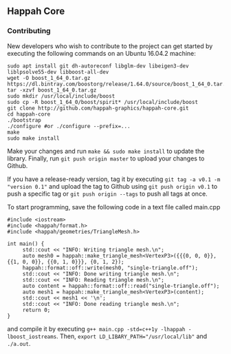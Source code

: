 ## Happah Core

### Contributing

New developers who wish to contribute to the project can get started by executing the following commands on an Ubuntu 16.04.2 machine:

```
sudo apt install git dh-autoreconf libglm-dev libeigen3-dev liblpsolve55-dev libboost-all-dev
wget -O boost_1_64_0.tar.gz https://dl.bintray.com/boostorg/release/1.64.0/source/boost_1_64_0.tar.gz
tar -xzvf boost_1_64_0.tar.gz
sudo mkdir /usr/local/include/boost
sudo cp -R boost_1_64_0/boost/spirit* /usr/local/include/boost
git clone http://github.com/happah-graphics/happah-core.git
cd happah-core
./bootstrap
./configure #or ./configure --prefix=...
make
sudo make install
```

Make your changes and run ``` make && sudo make install ``` to update the library.  Finally, run ``` git push origin master ``` to upload your changes to Github.

If you have a release-ready version, tag it by executing ``` git tag -a v0.1 -m "version 0.1" ``` and upload the tag to Github using ``` git push origin v0.1 ``` to push a specific tag or ``` git push origin --tags ``` to push all tags at once.

To start programming, save the following code in a text file called main.cpp

```
#include <iostream>
#include <happah/format.h>
#include <happah/geometries/TriangleMesh.h>

int main() {
     std::cout << "INFO: Writing triangle mesh.\n";
     auto mesh0 = happah::make_triangle_mesh<VertexP3>({{{0, 0, 0}}, {{1, 0, 0}}, {{0, 1, 0}}}, {0, 1, 2});
     happah::format::off::write(mesh0, "single-triangle.off");
     std::cout << "INFO: Done writing triangle mesh.\n";
     std::cout << "INFO: Reading triangle mesh.\n";
     auto content = happah::format::off::read("single-triangle.off");
     auto mesh1 = happah::make_triangle_mesh<VertexP3>(content);
     std::cout << mesh1 << '\n';
     std::cout << "INFO: Done reading triangle mesh.\n";
     return 0;
}
```

and compile it by executing ``` g++ main.cpp -std=c++1y -lhappah -lboost_iostreams ```.  Then, ``` export LD_LIBARY_PATH="/usr/local/lib" ``` and ``` ./a.out ```.

